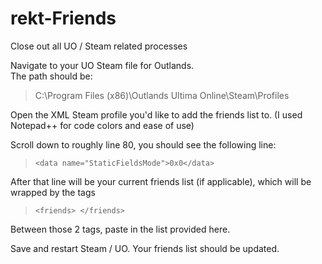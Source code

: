 # rekt-Friends
Close out all UO / Steam related processes

Navigate to your UO Steam file for Outlands.  
The path should be:
> C:\Program Files (x86)\Outlands Ultima Online\Steam\Profiles

Open the XML Steam profile you'd like to add the friends list to. (I used Notepad++ for code colors and ease of use)

Scroll down to roughly line 80, you should see the following line:
> ```<data name="StaticFieldsMode">0x0</data>```
  
After that line will be your current friends list (if applicable), which will be wrapped by the tags 
> ```<friends> </friends>```

Between those 2 tags, paste in the list provided here.

Save and restart Steam / UO.  Your friends list should be updated.
